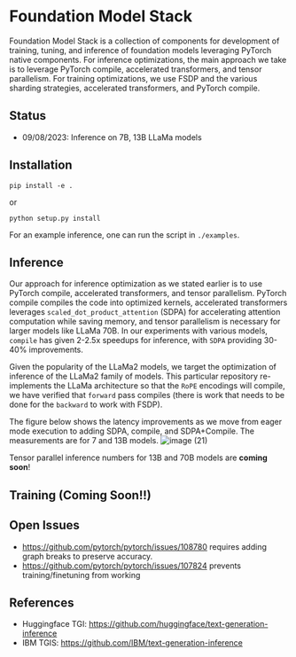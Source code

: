 # Foundation Model Stack

Foundation Model Stack is a collection of components for development of training, tuning, and inference of foundation models leveraging PyTorch native components.  For inference optimizations, the main approach we take is to leverage PyTorch compile, accelerated transformers, and tensor parallelism. For training optimizations, we use FSDP and the various sharding strategies, accelerated transformers, and PyTorch compile.

## Status
* 09/08/2023: Inference on 7B, 13B LLaMa models

## Installation

```
pip install -e .
```
or
```
python setup.py install
```

For an example inference, one can run the script in `./examples`.


## Inference

Our approach for inference optimization as we stated earlier is to use PyTorch compile, accelerated transformers, and tensor parallelism. PyTorch compile compiles the code into optimized kernels, accelerated transformers leverages `scaled_dot_product_attention` (SDPA) for accelerating attention computation while saving memory, and tensor parallelism is necessary for larger models like LLaMa 70B. In our experiments with various models, `compile` has given 2-2.5x speedups for inference, with `SDPA` providing 30-40% improvements.

Given the popularity of the LLaMa2 models, we target the optimization of inference of the LLaMa2 family of models. This particular repository re-implements the LLaMa architecture so that the `RoPE` encodings will compile, we have verified that `forward` pass compiles (there is work that needs to be done for the `backward` to work with FSDP).

The figure below shows the latency improvements as we move from eager mode execution to adding SDPA, compile, and SDPA+Compile. The measurements are for 7 and 13B models.
![image (21)](https://github.com/ibm-pytorch/foundation-model-stack/assets/8322403/3d9c6a0f-c3ef-454b-806c-271f352afa4d)


Tensor parallel inference numbers for 13B and 70B models are **coming soon**!

## Training (Coming Soon!!)

## Open Issues
* https://github.com/pytorch/pytorch/issues/108780 requires adding graph breaks to preserve accuracy.
* https://github.com/pytorch/pytorch/issues/107824 prevents training/finetuning from working

## References

* Huggingface TGI: https://github.com/huggingface/text-generation-inference
* IBM TGIS: https://github.com/IBM/text-generation-inference
